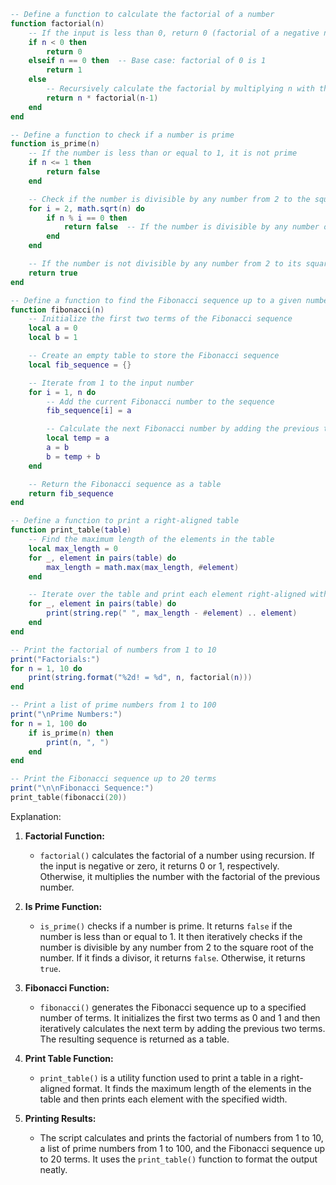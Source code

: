 ```lua
-- Define a function to calculate the factorial of a number
function factorial(n)
    -- If the input is less than 0, return 0 (factorial of a negative number is undefined)
    if n < 0 then
        return 0
    elseif n == 0 then  -- Base case: factorial of 0 is 1
        return 1
    else
        -- Recursively calculate the factorial by multiplying n with the factorial of (n-1)
        return n * factorial(n-1)
    end
end

-- Define a function to check if a number is prime
function is_prime(n)
    -- If the number is less than or equal to 1, it is not prime
    if n <= 1 then
        return false
    end

    -- Check if the number is divisible by any number from 2 to the square root of the number
    for i = 2, math.sqrt(n) do
        if n % i == 0 then
            return false  -- If the number is divisible by any number other than 1 and itself, it is not prime
        end
    end

    -- If the number is not divisible by any number from 2 to its square root, it is prime
    return true
end

-- Define a function to find the Fibonacci sequence up to a given number of terms
function fibonacci(n)
    -- Initialize the first two terms of the Fibonacci sequence
    local a = 0
    local b = 1

    -- Create an empty table to store the Fibonacci sequence
    local fib_sequence = {}

    -- Iterate from 1 to the input number
    for i = 1, n do
        -- Add the current Fibonacci number to the sequence
        fib_sequence[i] = a

        -- Calculate the next Fibonacci number by adding the previous two numbers
        local temp = a
        a = b
        b = temp + b
    end

    -- Return the Fibonacci sequence as a table
    return fib_sequence
end

-- Define a function to print a right-aligned table
function print_table(table)
    -- Find the maximum length of the elements in the table
    local max_length = 0
    for _, element in pairs(table) do
        max_length = math.max(max_length, #element)
    end

    -- Iterate over the table and print each element right-aligned with the specified width
    for _, element in pairs(table) do
        print(string.rep(" ", max_length - #element) .. element)
    end
end

-- Print the factorial of numbers from 1 to 10
print("Factorials:")
for n = 1, 10 do
    print(string.format("%2d! = %d", n, factorial(n)))
end

-- Print a list of prime numbers from 1 to 100
print("\nPrime Numbers:")
for n = 1, 100 do
    if is_prime(n) then
        print(n, ", ")
    end
end

-- Print the Fibonacci sequence up to 20 terms
print("\n\nFibonacci Sequence:")
print_table(fibonacci(20))
```

Explanation:

1. **Factorial Function:**

   - `factorial()` calculates the factorial of a number using recursion. If the input is negative or zero, it returns 0 or 1, respectively. Otherwise, it multiplies the number with the factorial of the previous number.

2. **Is Prime Function:**

   - `is_prime()` checks if a number is prime. It returns `false` if the number is less than or equal to 1. It then iteratively checks if the number is divisible by any number from 2 to the square root of the number. If it finds a divisor, it returns `false`. Otherwise, it returns `true`.

3. **Fibonacci Function:**

   - `fibonacci()` generates the Fibonacci sequence up to a specified number of terms. It initializes the first two terms as 0 and 1 and then iteratively calculates the next term by adding the previous two terms. The resulting sequence is returned as a table.

4. **Print Table Function:**

   - `print_table()` is a utility function used to print a table in a right-aligned format. It finds the maximum length of the elements in the table and then prints each element with the specified width.

5. **Printing Results:**

   - The script calculates and prints the factorial of numbers from 1 to 10, a list of prime numbers from 1 to 100, and the Fibonacci sequence up to 20 terms. It uses the `print_table()` function to format the output neatly.